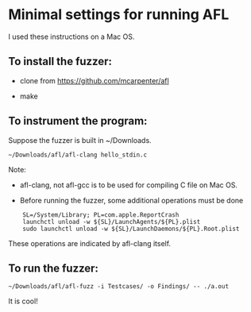 Minimal settings for running AFL
===============================

I used these instructions on a Mac OS. 

To install the fuzzer:
--------------------

- clone from https://github.com/mcarpenter/afl
 
- make 

To instrument the program:
-------------------------

Suppose the fuzzer is built in ~/Downloads.

```
~/Downloads/afl/afl-clang hello_stdin.c
```

Note:
- afl-clang, not afl-gcc is to be used for compiling C file on Mac OS. 

- Before running the fuzzer, some additional operations must be done

```
    SL=/System/Library; PL=com.apple.ReportCrash
    launchctl unload -w ${SL}/LaunchAgents/${PL}.plist
    sudo launchctl unload -w ${SL}/LaunchDaemons/${PL}.Root.plist
```
These operations are  indicated  by afl-clang itself. 

To run the fuzzer:
-----------------

```
~/Downloads/afl/afl-fuzz -i Testcases/ -o Findings/ -- ./a.out
```

It is cool! 